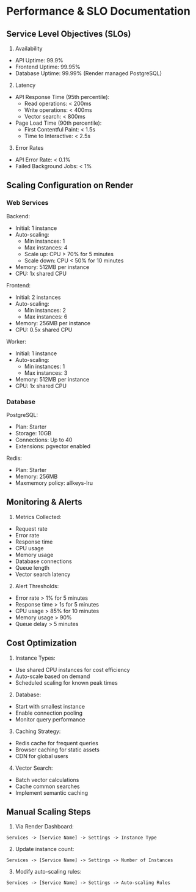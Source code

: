# Performance & SLO Documentation

## Service Level Objectives (SLOs)

1. Availability
- API Uptime: 99.9%
- Frontend Uptime: 99.95%
- Database Uptime: 99.99% (Render managed PostgreSQL)

2. Latency
- API Response Time (95th percentile):
  - Read operations: < 200ms
  - Write operations: < 400ms
  - Vector search: < 800ms
- Page Load Time (90th percentile):
  - First Contentful Paint: < 1.5s
  - Time to Interactive: < 2.5s

3. Error Rates
- API Error Rate: < 0.1%
- Failed Background Jobs: < 1%

## Scaling Configuration on Render

### Web Services

Backend:
- Initial: 1 instance
- Auto-scaling:
  - Min instances: 1
  - Max instances: 4
  - Scale up: CPU > 70% for 5 minutes
  - Scale down: CPU < 50% for 10 minutes
- Memory: 512MB per instance
- CPU: 1x shared CPU

Frontend:
- Initial: 2 instances
- Auto-scaling:
  - Min instances: 2
  - Max instances: 6
- Memory: 256MB per instance
- CPU: 0.5x shared CPU

Worker:
- Initial: 1 instance
- Auto-scaling:
  - Min instances: 1
  - Max instances: 3
- Memory: 512MB per instance
- CPU: 1x shared CPU

### Database

PostgreSQL:
- Plan: Starter
- Storage: 10GB
- Connections: Up to 40
- Extensions: pgvector enabled

Redis:
- Plan: Starter
- Memory: 256MB
- Maxmemory policy: allkeys-lru

## Monitoring & Alerts

1. Metrics Collected:
- Request rate
- Error rate
- Response time
- CPU usage
- Memory usage
- Database connections
- Queue length
- Vector search latency

2. Alert Thresholds:
- Error rate > 1% for 5 minutes
- Response time > 1s for 5 minutes
- CPU usage > 85% for 10 minutes
- Memory usage > 90%
- Queue delay > 5 minutes

## Cost Optimization

1. Instance Types:
- Use shared CPU instances for cost efficiency
- Auto-scale based on demand
- Scheduled scaling for known peak times

2. Database:
- Start with smallest instance
- Enable connection pooling
- Monitor query performance

3. Caching Strategy:
- Redis cache for frequent queries
- Browser caching for static assets
- CDN for global users

4. Vector Search:
- Batch vector calculations
- Cache common searches
- Implement semantic caching

## Manual Scaling Steps

1. Via Render Dashboard:
```
Services -> [Service Name] -> Settings -> Instance Type
```

2. Update instance count:
```
Services -> [Service Name] -> Settings -> Number of Instances
```

3. Modify auto-scaling rules:
```
Services -> [Service Name] -> Settings -> Auto-scaling Rules
```

